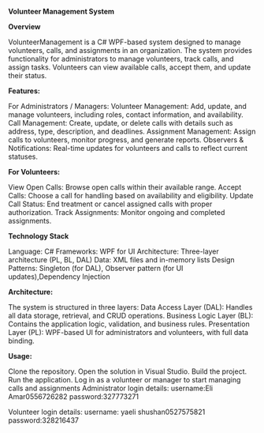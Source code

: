 **Volunteer Management System**

**Overview**

VolunteerManagement is a C# WPF-based system designed to manage volunteers, calls, and assignments in an organization.
The system provides functionality for administrators to manage volunteers, track calls, and assign tasks. 
Volunteers can view available calls, accept them, and update their status.

**Features:**

For Administrators / Managers:
Volunteer Management: Add, update, and manage volunteers, including roles, contact information, and availability.
Call Management: Create, update, or delete calls with details such as address, type, description, and deadlines.
Assignment Management: Assign calls to volunteers, monitor progress, and generate reports.
Observers & Notifications: Real-time updates for volunteers and calls to reflect current statuses.

**For Volunteers:**

View Open Calls: Browse open calls within their available range.
Accept Calls: Choose a call for handling based on availability and eligibility.
Update Call Status: End treatment or cancel assigned calls with proper authorization.
Track Assignments: Monitor ongoing and completed assignments.

**Technology Stack**

Language: C#
Frameworks: WPF for UI
Architecture: Three-layer architecture (PL, BL, DAL)
Data: XML files and in-memory lists
Design Patterns: Singleton (for DAL), Observer pattern (for UI updates),Dependency Injection

**Architecture:**

The system is structured in three layers:
Data Access Layer (DAL): Handles all data storage, retrieval, and CRUD operations.
Business Logic Layer (BL): Contains the application logic, validation, and business rules.
Presentation Layer (PL): WPF-based UI for administrators and volunteers, with full data binding.

**Usage:**

Clone the repository.
Open the solution in Visual Studio.
Build the project.
Run the application.
Log in as a volunteer or manager to start managing calls and assignments
Administrator login details: username:Eli Amar0556726282
                             password:327773271

Volunteer login details:  username: yaeli shushan0527575821
                          password:328216437




